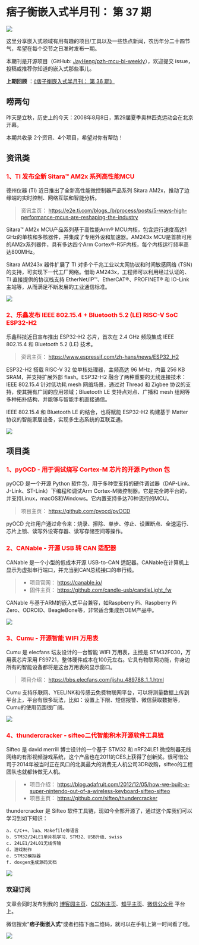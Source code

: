 # 痞子衡嵌入式半月刊： 第 37 期

![](http://henjay724.com/image/cnblogs/pzh_mcu_bi_weekly.PNG)

这里分享嵌入式领域有用有趣的项目/工具以及一些热点新闻，农历年分二十四节气，希望在每个交节之日准时发布一期。

本期刊是开源项目（GitHub: [JayHeng/pzh-mcu-bi-weekly](https://github.com/JayHeng/pzh-mcu-bi-weekly)），欢迎提交 issue，投稿或推荐你知道的嵌入式那些事儿。

**上期回顾** ：[《痞子衡嵌入式半月刊： 第 36 期》](https://www.cnblogs.com/henjay724/p/15057813.html)

## 唠两句

昨天是立秋，历史上的今天：2008年8月8日，第29届夏季奥林匹克运动会在北京开幕。

本期共收录 2个资讯、4个项目，希望对你有帮助！

## 资讯类

### <font color="red">1、TI 发布全新 Sitara™ AM2x 系列高性能MCU</font>

德州仪器 (TI) 近日推出了全新高性能微控制器产品系列 Sitara AM2x，推动了边缘端的实时控制、网络互联和智能分析。

> 资讯主页： https://e2e.ti.com/blogs_/b/process/posts/5-ways-high-performance-mcus-are-reshaping-the-industry

Sitara™ AM2x MCU产品系列基于高性能Arm® MCU内核，包含运行速度高达1 GHz的单核和多核器件，并集成了专用外设和加速器。AM243x MCU是首款可用的AM2x系列器件，具有多达四个Arm Cortex®-R5F内核，每个内核运行频率高达800MHz。

Sitara AM243x 器件扩展了 TI 对多个千兆工业以太网协议和时间敏感网络 (TSN) 的支持，可实现下一代工厂网络。借助 AM243x，工程师可以利用经过认证的、TI 直接提供的协议栈支持 EtherNet/IP™、EtherCAT®、PROFINET® 和 IO-Link 主站等，从而满足不断发展的工业通信标准。

![](http://henjay724.com/image/biweekly20210808/Sitara-AM2x.PNG)

### <font color="red">2、乐鑫发布 IEEE 802.15.4 + Bluetooth 5.2 (LE) RISC-V SoC ESP32-H2</font>

乐鑫科技近日宣布推出 ESP32-H2 芯片，首次在 2.4 GHz 频段集成 IEEE 802.15.4 和 Bluetooth 5.2 (LE) 技术。

> 资讯主页： https://www.espressif.com/zh-hans/news/ESP32_H2

ESP32-H2 搭载 RISC-V 32 位单核处理器，主频高达 96 MHz，内置 256 KB SRAM，并支持扩展外部 flash。ESP32-H2 融合了两种重要的无线连接技术：IEEE 802.15.4 针对低功耗 mesh 网络场景，通过对 Thread 和 Zigbee 协议的支持，使其拥有广阔的应用领域；Bluetooth LE 支持点对点、广播和 mesh 组网等多种拓扑结构，并能够与智能手机直接通信。

IEEE 802.15.4 和 Bluetooth LE 的结合，也将赋能 ESP32-H2 构建基于 Matter 协议的智能家居设备，实现多生态系统的互联互通。

![](http://henjay724.com/image/biweekly20210808/ESP32-H2.PNG)

## 项目类

### <font color="red">1、pyOCD - 用于调试烧写 Cortex-M 芯片的开源 Python 包</font>

pyOCD 是一个开源 Python 软件包，用于多种受支持的硬件调试器（DAP-Link、J-Link、ST-Link）下编程和调试Arm Cortex-M微控制器。它是完全跨平台的，并支持Linux，macOS和Windows。它内置支持多达70种流行的MCU。

> 项目主页： https://github.com/pyocd/pyOCD

pyOCD 允许用户通过命令来：烧录、擦除、单步、停止、设置断点、全速运行、芯片上锁、读写外设寄存器、读写存储空间等操作。

### <font color="red">2、CANable - 开源 USB 转 CAN 适配器</font>

CANable 是一个小型的低成本开源 USB-to-CAN 适配器。CANable在计算机上显示为虚拟串行端口，并充当到CAN总线接口的串行线。

> * 项目官网： https://canable.io/
> * 固件主页： https://github.com/candle-usb/candleLight_fw

CANable 与基于ARM的嵌入式平台兼容，如Raspberry Pi、Raspberry Pi Zero、ODROID、BeagleBone等，非常适合集成到OEM产品中。

![](http://henjay724.com/image/biweekly20210808/CANable_v2.PNG)

### <font color="red">3、Cumu - 开源智能 WIFI 万用表</font>

Cumu 是 elecfans 坛友设计的一台智能 WIFI 万用表，主控是 STM32F030，万用表芯片采用 FS9721，整体硬件成本在100元左右。它具有物联网功能，你身边所有的智能设备都将是这台万用表的显示窗口。  

> 项目介绍： https://bbs.elecfans.com/jishu_489788_1_1.html

Cumu 支持乐联网、YEELINK和传感云免费物联网平台，可以将测量数据上传到平台上，平台有很多玩法，比如：设置上下限、短信报警、微信获取数据等，Cumu的使用范围很广阔。

![](http://henjay724.com/image/biweekly20210808/Cumu.PNG)

### <font color="red">4、thundercracker - sifteo二代智能积木开源软件工具链</font>

Sifteo 是 david merrill 博士设计的一个基于 STM32 和 nRF24LE1 微控制器无线网络的有形视频游戏系统，这个产品也在2011的CES上获得了创新奖。很可惜公司于2014年被当时正在风口的北美最大的消费无人机公司3DR收购，sifteo的工程团队也就都转做无人机。  

> * 项目介绍： https://blog.adafruit.com/2012/12/05/how-we-built-a-super-nintendo-out-of-a-wireless-keyboard-sifteo-sifteo
> * 项目主页： https://github.com/sifteo/thundercracker

thundercracker 是 Sifteo 软件工具链，现如今全部开源了，通过这个库我们可以学习到如下知识：

```text
a. C/C++、lua、Makefile等语言
b. STM32/24LE1单片机学习、STM32、USB升级、swiss
c. 24LE1/24L01无线传输
d. 游戏制作
e. STM32模拟器
f. doxgen生成源码文档
```

![](http://henjay724.com/image/biweekly20210808/thundercracker-cube51sim.gif)

### 欢迎订阅

文章会同时发布到我的 [博客园主页](https://www.cnblogs.com/henjay724/)、[CSDN主页](https://blog.csdn.net/henjay724)、[知乎主页](https://www.zhihu.com/people/henjay724)、[微信公众号](http://weixin.sogou.com/weixin?type=1&query=痞子衡嵌入式) 平台上。

微信搜索"__痞子衡嵌入式__"或者扫描下面二维码，就可以在手机上第一时间看了哦。

![](http://henjay724.com/image/github/pzhMcu_qrcode_258x258.jpg)

